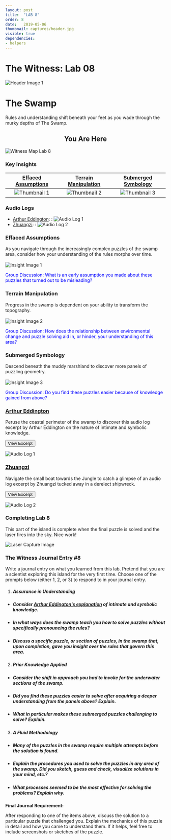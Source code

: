 ```yaml
---
layout: post
title:  "LAB 8"
order: 8
date:   2019-05-06
thumbnail: captures/header.jpg
visible: true
dependencies:
- helpers
---
```


# **The Witness: Lab 08**

![Header Image 1](captures/header.jpg#header)
# The Swamp

Rules and understanding shift beneath your feet as you wade through the murky depths of The Swamp.

## <center>You Are Here</center>

![Witness Map Lab 8](captures/Witness_Map_Lab8.jpg#capture)

### Key Insights

| [Effaced Assumptions](#effaced-assumptions) | [Terrain Manipulation](#terrain-manipulation) | [Submerged Symbology](#submerged-symbology) |
|:-:|:-:|:-:|
|![Thumbnail 1](captures/insight_1.jpg#thumbnail)| ![Thumbnail 2](captures/insight_2.jpg#thumbnail)| ![Thumbnail 3](captures/insight_3.jpg#thumbnail)|

### Audio Logs

- [Arthur Eddington](#arthur-eddington):
: ![Audio Log 1](captures/audio_log_1.jpg#audio_log)
- [Zhuangzi](#zhuangzi):
: ![Audio Log 2](captures/audio_log_2.jpg#audio_log)

### Effaced Assumptions
As you navigate through the increasingly complex puzzles of the swamp area, consider how your understanding of the rules morphs over time.
<br><br>
![Insight Image 1](captures/insight_1.jpg#capture)

<span style="color: blue">Group Discussion: What is an early assumption you made about these puzzles that turned out to be misleading?</span>

### Terrain Manipulation
Progress in the swamp is dependent on your ability to transform the topography.
<br><br>
![Insight Image 2](captures/insight_2.jpg#capture)

<span style="color: blue">Group Discussion: How does the relationship between environmental change and puzzle solving aid in, or hinder, your understanding of this area?</span>

### Submerged Symbology
Descend beneath the muddy marshland to discover more panels of puzzling geometry.
<br><br>
![Insight Image 3](captures/insight_3.jpg#capture)

<span style="color: blue">Group Discussion: Do you find these puzzles easier because of knowledge gained from above?</span>

### [Arthur Eddington](https://psychology.fas.harvard.edu/people/b-f-skinner)

Peruse the coastal perimeter of the swamp to discover this audio log excerpt by Arthur Eddington on the nature of intimate and symbolic knowledge.

<button onclick="collapseExcerpt1()">View Excerpt</button>

<div id="excerpt1" style="display:none">

We have two kinds of knowledge which I call symbolic and intimate.

I do not know whether it would be correct to say
that reasoning is only applicable to symbolic knowledge,

but the more customary forms of reasoning
have been developed for symbolic knowledge only.

The intimate knowledge will not submit to codification and analysis,
or, rather, when we attempt to analyse it
the intimacy is lost and replaced by symbolism.

For an illustration let us consider Humour.

I suppose that humour can be analysed to some extent
and the essential ingredients
of the different kinds of wit classified.

Suppose that we are offered an alleged joke.
We subject it to scientific analysis
as we would a chemical salt of doubtful nature,

and perhaps after careful consideration
we are able to confirm
that it really and truly is a joke.

Logically, I suppose, our next procedure would be to laugh.

But it may certainly be predicted
that as the result of this scrutiny
we shall have lost all inclination we ever had
to laugh at it.

It simply does not do to expose the workings of a joke.

The classification concerns a symbolic knowledge of humour
which preserves all the characteristics of a joke
except its laughableness.

The real appreciation must come spontaneously,
not introspectively.

I think this is a not unfair analogy
for our mystical feeling for Nature,

and I would venture even to apply it
to our mystical experience of God.

There are some to whom the sense
of a divine presence irradiating the soul
is one of the most obvious things of experience.

In their view, a man without this sense
is to be regarded
as we regard a man without a sense of humour.

The absence is a kind of mental deficiency.

We may try to analyse the experience as we analyse humour,
and construct a theology,
or it may be an atheistic philosophy...

But let us not forget that the theology is symbolic knowledge,
whereas the experience is intimate knowledge.

And as laughter cannot be compelled
by the scientific exposition of the structure of a joke,

so a philosophic discussion of the attributes of God
(or an impersonal substitute)

is likely to miss the intimate response of the spirit
which is the central point of the religious experience.

<br>---<br>
Arthur Eddington, 1927
</div>

![Audio Log 1](captures/audio_log_1.jpg#capture)

### [Zhuangzi](https://plato.stanford.edu/entries/zhuangzi/)

Navigate the small boat towards the Jungle to catch a glimpse of an audio log excerpt by Zhuangzi tucked away in a derelect shipwreck.

<button onclick="collapseExcerpt2()">View Excerpt</button>

<div id="excerpt2" style="display:none">

Suppose a boat is crossing a river,
and another empty boat is about to collide with it.

Even an irritable man would not lose his temper.

But supposing there was some one in the second boat.
Then the occupant of the first
would shout to him to keep clear.

And if the other did not hear the first time,
nor even when called three times,
bad language would inevitably follow.

In the first case there was no anger,
in the second there was;

because in the first case the boat was empty,
and in the second it was occupied.

And so it is with man.
If he could only roam empty through life,
who would be able to injure him?

<br>---<br>
Zhuangzi, 4th century B.C.
</div>

![Audio Log 2](captures/audio_log_2.jpg#capture)

### Completing Lab 8

This part of the island is complete when the final puzzle is solved and the laser fires into the sky. Nice work!

![Laser Capture Image](captures/laser_capture.jpg#header)

### The Witness Journal Entry #8

Write a journal entry on what you learned from this lab. Pretend that you are a scientist exploring this island for the very first time. Choose one of the prompts below (either 1, 2, or 3) to respond to in your journal entry.

1. ##### **Assurance in Understanding**
  - ##### Consider [Arthur Eddington's explanation](#arthur-eddington) of intimate and symbolic knowledge.
  - ##### In what ways does the swamp teach you how to solve puzzles without specifically pronouncing the rules?
  - ##### Discuss a specific puzzle, or section of puzzles, in the swamp that, upon completion, gave you insight over the rules that govern this area.

2. ##### **Prior Knowledge Applied**
  - ##### Consider the shift in approach you had to invoke for the underwater sections of the swamp.
  - ##### Did you find these puzzles easier to solve after acquiring a deeper understanding from the panels above? Explain.
  - ##### What in particular makes these submerged puzzles challenging to solve? Explain.

3. ##### **A Fluid Methodology**
  - ##### Many of the puzzles in the swamp require multiple attempts before the solution is found.
  - ##### Explain the procedures you used to solve the puzzles in any area of the swamp. Did you sketch, guess and check, visualize solutions in your mind, etc.?
  - ##### What processes seemed to be the most effective for solving the problems? Explain why.

**Final Journal Requirement:**

After responding to one of the items above, discuss the solution to a particular puzzle that challenged you. Explain the mechanics of this puzzle in detail and how you came to understand them. If it helps, feel free to include screenshots or sketches of the puzzle.
